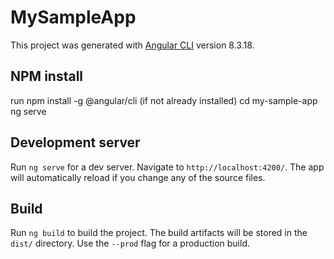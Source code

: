 # MySampleApp

This project was generated with [Angular CLI](https://github.com/angular/angular-cli) version 8.3.18.


## NPM install
run npm install -g @angular/cli (if not already installed)
cd my-sample-app
ng serve

## Development server

Run `ng serve` for a dev server. Navigate to `http://localhost:4200/`. The app will automatically reload if you change any of the source files.


## Build

Run `ng build` to build the project. The build artifacts will be stored in the `dist/` directory. Use the `--prod` flag for a production build.

